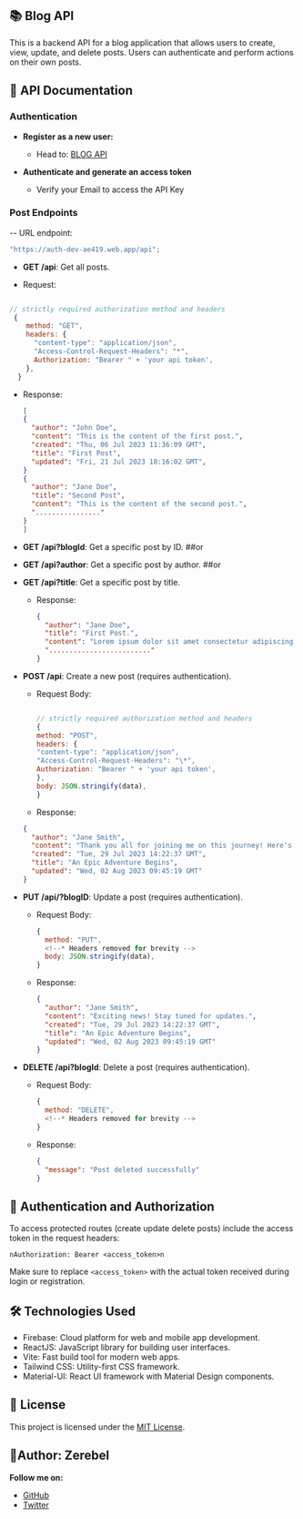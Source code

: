 ## 📚 Blog API

This is a backend API for a blog application that allows users to create, view, update, and delete posts. Users can authenticate and perform actions on their own posts.

## 📖 API Documentation

### Authentication

- **Register as a new user:**

  - Head to: [BLOG API](https://auth-dev-ae419.web.app/)

- **Authenticate and generate an access token**

  - Verify your Email to access the API Key

### Post Endpoints

-- URL endpoint:

```javascript
"https://auth-dev-ae419.web.app/api";
```

- **GET /api**: Get all posts.

- Request:

```javascript

// strictly required authorization method and headers
 {
    method: "GET",
    headers: {
      "content-type": "application/json",
      "Access-Control-Request-Headers": "*",
      Authorization: "Bearer " + 'your api token',
    },
  }


```

- Response:

  ```json
  [
  {
    "author": "John Doe",
    "content": "This is the content of the first post.",
    "created": "Thu, 06 Jul 2023 11:36:09 GMT",
    "title": "First Post",
    "updated": "Fri, 21 Jul 2023 18:16:02 GMT",
  }
  {
    "author": "Jane Doe",
    "title": "Second Post",
    "content": "This is the content of the second post.",
    "................"
  }
  ]
  ```

- **GET /api?blogId**: Get a specific post by ID.
  ##or
- **GET /api?author**: Get a specific post by author.
  ##or
- **GET /api?title**: Get a specific post by title.

  - Response:

    ```json
    {
      "author": "Jane Doe",
      "title": "First Post.",
      "content": "Lorem ipsum dolor sit amet consectetur adipiscing elit.",
      "........................."
    }
    ```

- **POST /api**: Create a new post (requires authentication).

  - Request Body:

    ```javascript

    // strictly required authorization method and headers
    {
    method: "POST",
    headers: {
    "content-type": "application/json",
    "Access-Control-Request-Headers": "\*",
    Authorization: "Bearer " + 'your api token',
    },
    body: JSON.stringify(data),
    }

    ```

  - Response:

  ```json
  {
    "author": "Jane Smith",
    "content": "Thank you all for joining me on this journey! Here's the exciting content of the latest adventure.",
    "created": "Tue, 29 Jul 2023 14:22:37 GMT",
    "title": "An Epic Adventure Begins",
    "updated": "Wed, 02 Aug 2023 09:45:19 GMT"
  }
  ```

- **PUT /api/?blogID**: Update a post (requires authentication).

  - Request Body:

    ```javascript
    {
      method: "PUT",
      <!--* Headers removed for brevity -->
      body: JSON.stringify(data),
    }
    ```

  - Response:

    ```json
    {
      "author": "Jane Smith",
      "content": "Exciting news! Stay tuned for updates.",
      "created": "Tue, 29 Jul 2023 14:22:37 GMT",
      "title": "An Epic Adventure Begins",
      "updated": "Wed, 02 Aug 2023 09:45:19 GMT"
    }
    ```

- **DELETE /api?blogId**: Delete a post (requires authentication).

  - Request Body:

    ```javascript
    {
      method: "DELETE",
      <!--* Headers removed for brevity -->
    }
    ```

  - Response:

    ```json
    {
      "message": "Post deleted successfully"
    }
    ```

## 🔐 Authentication and Authorization

To access protected routes (create update delete posts) include the access token in the request headers:

`nAuthorization: Bearer <access_token>n`

Make sure to replace `<access_token>` with the actual token received during login or registration.

## 🛠️ Technologies Used

- Firebase: Cloud platform for web and mobile app development.
- ReactJS: JavaScript library for building user interfaces.
- Vite: Fast build tool for modern web apps.
- Tailwind CSS: Utility-first CSS framework.
- Material-UI: React UI framework with Material Design components.

## 📜 License

This project is licensed under the [MIT License](LICENSE).

## 🔹**Author**: Zerebel

**Follow me on:**

- [GitHub](https://github.com/zerebel)
- [Twitter](https://twitter.com/zerebel_)
